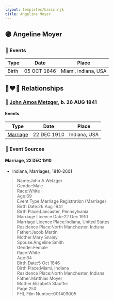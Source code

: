 ```yaml
---
layout: templates/basic.njk
title: Angeline Moyer
---
```

## 🟣 Angeline Moyer

### 📆 Events

Type | Date | Place
------ | ------ | ------
Birth | 05 OCT 1846 | Miami, Indiana, USA

## 👩‍❤️‍👨 Relationships

### 🔵 [John Amos Metzger](/people/2/28893894), b. 26 AUG 1841

#### Events

Type | Date | Place
------ | ------ | ------
[Marriage](#event-61b4f1a3-e3da-46d8-8092-9f071e5add7e) | 22 DEC 1910 | Indiana, USA
### 📰 Event Sources

#### <a id="event-61b4f1a3-e3da-46d8-8092-9f071e5add7e"></a> Marriage, 22 DEC 1910
* Indiana, Marriages, 1810-2001
>   
  > Name:John A Wetzger  
  > Gender:Male  
  > Race:White  
  > Age:69  
  > Event Type:Marriage Registration (Marriage)  
  > Birth Date:26 Aug 1841  
  > Birth Place:Lancaster, Pennsylvania  
  > Marriage Licence Date:22 Dec 1910  
  > Marriage Licence Place:Indiana, United States  
  > Residence Place:North Manchester, Indiana  
  > Father:Jacob Martin  
  > Mother:Mary Snaley  
  > Spouse:Angeline Smith  
  > Gender:Female  
  > Race:White  
  > Age:64  
  > Birth Date:5 Oct 1846  
  > Birth Place:Miami, Indiana  
  > Residence Place:North Manchester, Indiana  
  > Father:Matthias Moyer  
  > Mother:Elizabeth Stauffer  
  > Page:250  
  > FHL Film Number:001409005